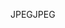 <span data-ttu-id="d5608-101">JPEG</span><span class="sxs-lookup"><span data-stu-id="d5608-101">JPEG</span></span>
